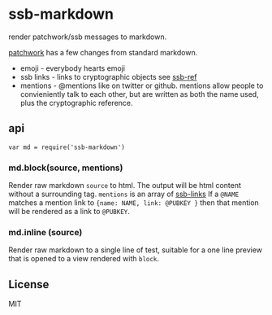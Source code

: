 # ssb-markdown

render patchwork/ssb messages to markdown.

[patchwork](https://github.com/ssbc/patchwork) has a few changes from
standard markdown.

* emoji - everybody hearts emoji
* ssb links - links to cryptographic objects see [ssb-ref](https://github.com/ssbc/ssb-ref)
* mentions - @mentions like on twitter or github. mentions allow people to convieniently talk to each other, but are written as both the name used, plus the cryptographic reference.

## api

```
var md = require('ssb-markdown')
```

### md.block(source, mentions)

Render raw markdown `source` to html.
The output will be html content without a surrounding tag.
`mentions` is an array of [ssb-links](https://github.com/ssbc/ssb-links)
If a `@NAME` matches a mention link to `{name: NAME, link: @PUBKEY }`
then that mention will be rendered as a link to `@PUBKEY`.

### md.inline (source)

Render raw markdown to a single line of test,
suitable for a one line preview that is opened
to a view rendered with `block`.

## License

MIT
